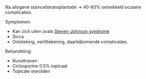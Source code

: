 Na allogene stamcelstransplantatie -> 40-60% ontwikkeld oculaire complicaties.
 
Symptomen:
- Kan zich uiten zoals [Steven-Johnson syndrome](Steven-Johnson%20syndrome.md)
- Sicca
- Ontsteking, verlittekening, daarbijkomende complicaties.
 
Behandeling:
- Kunsttranen
- Ciclosporine 0.5% topicaal
- Topicale steroïden